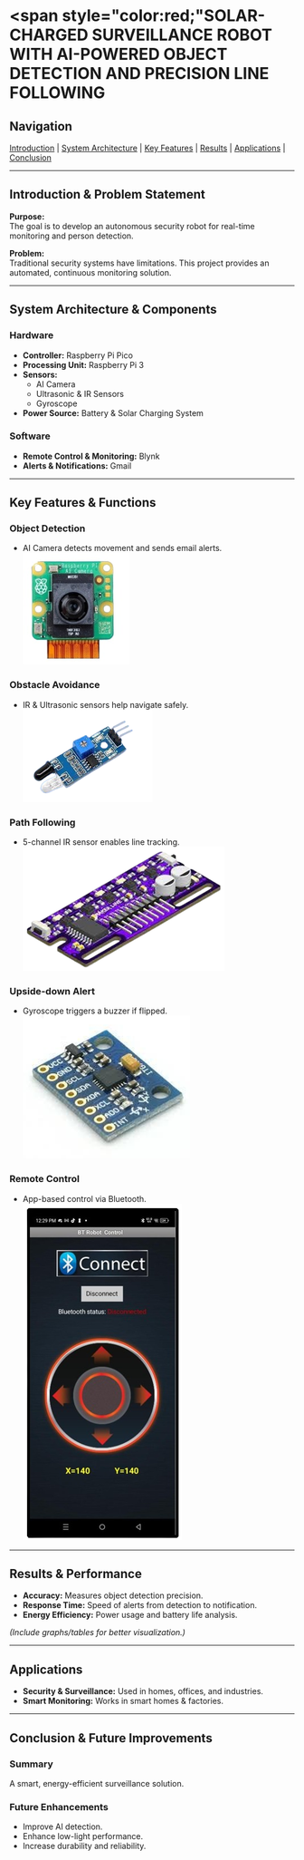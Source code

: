 # <span style="color:red;"SOLAR-CHARGED SURVEILLANCE ROBOT WITH AI-POWERED OBJECT DETECTION AND PRECISION LINE FOLLOWING</span>


## Navigation  
[Introduction](#introduction--problem-statement) | [System Architecture](#system-architecture--components) | [Key Features](#key-features--functions) | [Results](#results--performance) | [Applications](#applications) | [Conclusion](#conclusion--future-improvements)  

---

## Introduction & Problem Statement  

**Purpose:**  
The goal is to develop an autonomous security robot for real-time monitoring and person detection.  

**Problem:**  
Traditional security systems have limitations. This project provides an automated, continuous monitoring solution.  

---

## System Architecture & Components  

### Hardware  
- **Controller:** Raspberry Pi Pico  
- **Processing Unit:** Raspberry Pi 3  
- **Sensors:**  
  - AI Camera  
  - Ultrasonic & IR Sensors  
  - Gyroscope  
- **Power Source:** Battery & Solar Charging System  

### Software  
- **Remote Control & Monitoring:** Blynk  
- **Alerts & Notifications:** Gmail  

---

## Key Features & Functions  

### **Object Detection**  
- AI Camera detects movement and sends email alerts.  
![AI Camera](aicamera.jpg)  

### **Obstacle Avoidance**  
- IR & Ultrasonic sensors help navigate safely.  
![Obstacle Avoidance](IR.png)  

### **Path Following**  
- 5-channel IR sensor enables line tracking.  
![Path Following](line.png)  

### **Upside-down Alert**  
- Gyroscope triggers a buzzer if flipped.  
![Upside-down Alert](gyro.png)  

### **Remote Control**  
- App-based control via Bluetooth.  
![Remote Control](remote.png)  

---

## Results & Performance  

- **Accuracy:** Measures object detection precision.  
- **Response Time:** Speed of alerts from detection to notification.  
- **Energy Efficiency:** Power usage and battery life analysis.  

*(Include graphs/tables for better visualization.)*  

---

## Applications  

- **Security & Surveillance:** Used in homes, offices, and industries.  
- **Smart Monitoring:** Works in smart homes & factories.  

---

## Conclusion & Future Improvements  

### **Summary**  
A smart, energy-efficient surveillance solution.  

### **Future Enhancements**  
- Improve AI detection.  
- Enhance low-light performance.  
- Increase durability and reliability.  
